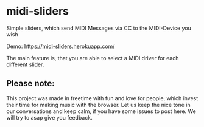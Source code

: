 
# midi-sliders
Simple sliders, which send MIDI Messages via CC to the MIDI-Device you wish

Demo: https://midi-sliders.herokuapp.com/

The main feature is, that you are able to select a MIDI driver for each different slider.

## Please note: 
This project was made in freetime with fun and love for people, which invest their time for making music with the browser. Let us keep the nice tone in our conversations and keep calm, if you have some issues to post here. We will try to asap give you feedback.
